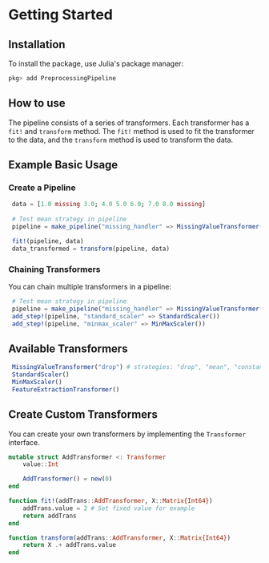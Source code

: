 # Getting Started

## Installation

To install the package, use Julia's package manager:

```julia
pkg> add PreprocessingPipeline
```

## How to use
The pipeline consists of a series of transformers. Each transformer has a `fit!` and `transform` method. The `fit!` method is used to fit the transformer to the data, and the `transform` method is used to transform the data.


## Example Basic Usage

### Create a Pipeline
   ```julia
    data = [1.0 missing 3.0; 4.0 5.0 6.0; 7.0 8.0 missing]
    
    # Test mean strategy in pipeline
    pipeline = make_pipeline("missing_handler" => MissingValueTransformer("mean"))

    fit!(pipeline, data)
    data_transformed = transform(pipeline, data)
   ```

### Chaining Transformers

You can chain multiple transformers in a pipeline:

   ```julia
    # Test mean strategy in pipeline
    pipeline = make_pipeline("missing_handler" => MissingValueTransformer("drop"))
    add_step!(pipeline, "standard_scaler" => StandardScaler())
    add_step!(pipeline, "minmax_scaler" => MinMaxScaler())
   ```

## Available Transformers

   ```julia
    MissingValueTransformer("drop") # strategies: "drop", "mean", "constant"
    StandardScaler()
    MinMaxScaler()
    FeatureExtractionTransformer()
   ```

## Create Custom Transformers

You can create your own transformers by implementing the `Transformer` interface.

```julia
mutable struct AddTransformer <: Transformer
    value::Int

    AddTransformer() = new(0)
end

function fit!(addTrans::AddTransformer, X::Matrix{Int64})
    addTrans.value = 2 # Set fixed value for example
    return addTrans
end

function transform(addTrans::AddTransformer, X::Matrix{Int64})
    return X .+ addTrans.value
end
```

